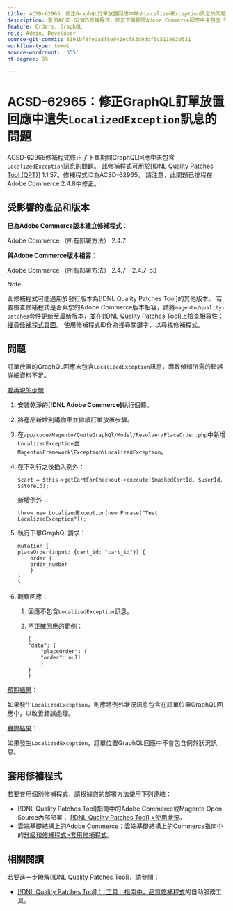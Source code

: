 ```yaml
---
title: ACSD-62965：修正GraphQL訂單放置回應中缺少LocalizedException訊息的問題
description: 套用ACSD-62965修補程式，修正下單期間Adobe Commerce回應中未包含「LocalizedException」訊息的GraphQL問題。
feature: Orders, GraphQL
role: Admin, Developer
source-git-commit: 8191bf8feda8f8e041ecf83d9ddf5c5119930531
workflow-type: tm+mt
source-wordcount: '355'
ht-degree: 0%

---
```


# ACSD-62965：修正GraphQL訂單放置回應中遺失`LocalizedException`訊息的問題

ACSD-62965修補程式修正了下單期間GraphQL回應中未包含`LocalizedException`訊息的問題。 此修補程式可用於[[!DNL Quality Patches Tool (QPT)]](/help/tools/quality-patches-tool/quality-patches-tool-to-self-serve-quality-patches.md) 1.1.57。修補程式ID為ACSD-62965。 請注意，此問題已排程在Adobe Commerce 2.4.8中修正。

## 受影響的產品和版本

**已為Adobe Commerce版本建立修補程式：**

Adobe Commerce （所有部署方法） 2.4.7

**與Adobe Commerce版本相容：**

Adobe Commerce （所有部署方法） 2.4.7 - 2.4.7-p3

>[!NOTE]
>
>此修補程式可能適用於發行版本為[!DNL Quality Patches Tool]的其他版本。 若要檢查修補程式是否與您的Adobe Commerce版本相容，請將`magento/quality-patches`套件更新至最新版本，並在[[!DNL Quality Patches Tool]上檢查相容性：搜尋修補程式頁面](https://experienceleague.adobe.com/tools/commerce-quality-patches/index.html)。 使用修補程式ID作為搜尋關鍵字，以尋找修補程式。

## 問題

訂單放置的GraphQL回應未包含`LocalizedException`訊息，導致偵錯所需的錯誤詳細資料不足。

<u>要再現的步驟</u>：

1. 安裝乾淨的&#x200B;**[!DNL Adobe Commerce]**&#x200B;執行個體。
1. 將產品新增到購物車並繼續訂單放置步驟。
1. 在`app/code/Magento/QuoteGraphQl/Model/Resolver/PlaceOrder.php`中新增`LocalizedException`至`Magento\Framework\Exception\LocalizedException`。
1. 在下列行之後插入例外：

   ```
   $cart = $this->getCartForCheckout->execute($maskedCartId, $userId, $storeId);
   ```

   新增例外：

   ```
   throw new LocalizedException(new Phrase("Test LocalizedException"));
   ```

1. 執行下單GraphQL請求：

   ```
   mutation {
   placeOrder(input: {cart_id: "cart_id"}) {
       order {
       order_number
       }
   }
   }
   ```

1. 觀察回應：
   1. 回應不包含`LocalizedException`訊息。
   1. 不正確回應的範例：

      ```
      {
      "data": {
          "placeOrder": {
          "order": null
          }
      }
      }
      ```

<u>預期結果</u>：

如果發生`LocalizedException`，則應將例外狀況訊息包含在訂單位置GraphQL回應中，以改善錯誤處理。

<u>實際結果</u>：

如果發生`LocalizedException`，訂單位置GraphQL回應中不會包含例外狀況訊息。

## 套用修補程式

若要套用個別修補程式，請根據您的部署方法使用下列連結：

* [!DNL Quality Patches Tool]指南中的Adobe Commerce或Magento Open Source內部部署： [[!DNL Quality Patches Tool] >使用狀況](/help/tools/quality-patches-tool/usage.md)。
* 雲端基礎結構上的Adobe Commerce：雲端基礎結構上的Commerce指南中的[升級和修補程式>套用修補程式](https://experienceleague.adobe.com/docs/commerce-cloud-service/user-guide/develop/upgrade/apply-patches.html)。

## 相關閱讀

若要進一步瞭解[!DNL Quality Patches Tool]，請參閱：

* [[!DNL Quality Patches Tool]：「工具」指南中，品質修補程式](/help/tools/quality-patches-tool/quality-patches-tool-to-self-serve-quality-patches.md)的自助服務工具。
